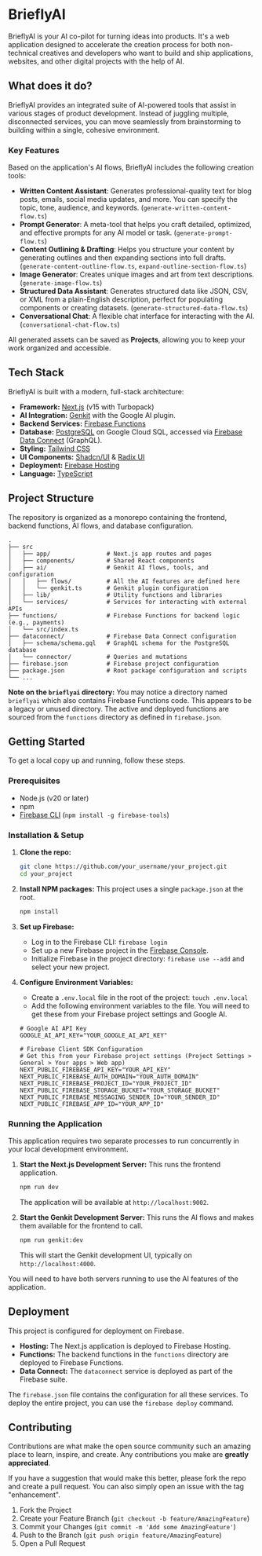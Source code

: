 # BrieflyAI

BrieflyAI is your AI co-pilot for turning ideas into products. It's a web application designed to accelerate the creation process for both non-technical creatives and developers who want to build and ship applications, websites, and other digital projects with the help of AI.

## What does it do?

BrieflyAI provides an integrated suite of AI-powered tools that assist in various stages of product development. Instead of juggling multiple, disconnected services, you can move seamlessly from brainstorming to building within a single, cohesive environment.

### Key Features

Based on the application's AI flows, BrieflyAI includes the following creation tools:

*   **Written Content Assistant**: Generates professional-quality text for blog posts, emails, social media updates, and more. You can specify the topic, tone, audience, and keywords. (`generate-written-content-flow.ts`)
*   **Prompt Generator**: A meta-tool that helps you craft detailed, optimized, and effective prompts for any AI model or task. (`generate-prompt-flow.ts`)
*   **Content Outlining & Drafting**: Helps you structure your content by generating outlines and then expanding sections into full drafts. (`generate-content-outline-flow.ts`, `expand-outline-section-flow.ts`)
*   **Image Generator**: Creates unique images and art from text descriptions. (`generate-image-flow.ts`)
*   **Structured Data Assistant**: Generates structured data like JSON, CSV, or XML from a plain-English description, perfect for populating components or creating datasets. (`generate-structured-data-flow.ts`)
*   **Conversational Chat**: A flexible chat interface for interacting with the AI. (`conversational-chat-flow.ts`)

All generated assets can be saved as **Projects**, allowing you to keep your work organized and accessible.

## Tech Stack

BrieflyAI is built with a modern, full-stack architecture:

*   **Framework:** [Next.js](https://nextjs.org/) (v15 with Turbopack)
*   **AI Integration:** [Genkit](https://firebase.google.com/docs/genkit) with the Google AI plugin.
*   **Backend Services:** [Firebase Functions](https://firebase.google.com/docs/functions)
*   **Database:** [PostgreSQL](https://www.postgresql.org/) on Google Cloud SQL, accessed via [Firebase Data Connect](https://firebase.google.com/docs/data-connect) (GraphQL).
*   **Styling:** [Tailwind CSS](https://tailwindcss.com/)
*   **UI Components:** [Shadcn/UI](https://ui.shadcn.com/) & [Radix UI](https://www.radix-ui.com/)
*   **Deployment:** [Firebase Hosting](https://firebase.google.com/docs/hosting)
*   **Language:** [TypeScript](https://www.typescriptlang.org/)

## Project Structure

The repository is organized as a monorepo containing the frontend, backend functions, AI flows, and database configuration.

```
.
├── src
│   ├── app/                # Next.js app routes and pages
│   ├── components/         # Shared React components
│   ├── ai/                 # Genkit AI flows, tools, and configuration
│   │   ├── flows/          # All the AI features are defined here
│   │   └── genkit.ts       # Genkit plugin configuration
│   ├── lib/                # Utility functions and libraries
│   └── services/           # Services for interacting with external APIs
├── functions/              # Firebase Functions for backend logic (e.g., payments)
│   └── src/index.ts
├── dataconnect/            # Firebase Data Connect configuration
│   ├── schema/schema.gql   # GraphQL schema for the PostgreSQL database
│   └── connector/          # Queries and mutations
├── firebase.json           # Firebase project configuration
├── package.json            # Root package configuration and scripts
└── ...
```

**Note on the `brieflyai` directory:** You may notice a directory named `brieflyai` which also contains Firebase Functions code. This appears to be a legacy or unused directory. The active and deployed functions are sourced from the `functions` directory as defined in `firebase.json`.

## Getting Started

To get a local copy up and running, follow these steps.

### Prerequisites

*   Node.js (v20 or later)
*   npm
*   [Firebase CLI](https://firebase.google.com/docs/cli#install-cli-npm) (`npm install -g firebase-tools`)

### Installation & Setup

1.  **Clone the repo:**
    ```sh
    git clone https://github.com/your_username/your_project.git
    cd your_project
    ```

2.  **Install NPM packages:**
    This project uses a single `package.json` at the root.
    ```sh
    npm install
    ```

3.  **Set up Firebase:**
    *   Log in to the Firebase CLI: `firebase login`
    *   Set up a new Firebase project in the [Firebase Console](https://console.firebase.google.com/).
    *   Initialize Firebase in the project directory: `firebase use --add` and select your new project.

4.  **Configure Environment Variables:**
    *   Create a `.env.local` file in the root of the project: `touch .env.local`
    *   Add the following environment variables to the file. You will need to get these from your Firebase project settings and Google AI.

    ```env
    # Google AI API Key
    GOOGLE_AI_API_KEY="YOUR_GOOGLE_AI_API_KEY"

    # Firebase Client SDK Configuration
    # Get this from your Firebase project settings (Project Settings > General > Your apps > Web app)
    NEXT_PUBLIC_FIREBASE_API_KEY="YOUR_API_KEY"
    NEXT_PUBLIC_FIREBASE_AUTH_DOMAIN="YOUR_AUTH_DOMAIN"
    NEXT_PUBLIC_FIREBASE_PROJECT_ID="YOUR_PROJECT_ID"
    NEXT_PUBLIC_FIREBASE_STORAGE_BUCKET="YOUR_STORAGE_BUCKET"
    NEXT_PUBLIC_FIREBASE_MESSAGING_SENDER_ID="YOUR_SENDER_ID"
    NEXT_PUBLIC_FIREBASE_APP_ID="YOUR_APP_ID"
    ```

### Running the Application

This application requires two separate processes to run concurrently in your local development environment.

1.  **Start the Next.js Development Server:**
    This runs the frontend application.
    ```sh
    npm run dev
    ```
    The application will be available at `http://localhost:9002`.

2.  **Start the Genkit Development Server:**
    This runs the AI flows and makes them available for the frontend to call.
    ```sh
    npm run genkit:dev
    ```
    This will start the Genkit development UI, typically on `http://localhost:4000`.

You will need to have both servers running to use the AI features of the application.

## Deployment

This project is configured for deployment on Firebase.

*   **Hosting:** The Next.js application is deployed to Firebase Hosting.
*   **Functions:** The backend functions in the `functions` directory are deployed to Firebase Functions.
*   **Data Connect:** The `dataconnect` service is deployed as part of the Firebase suite.

The `firebase.json` file contains the configuration for all these services. To deploy the entire project, you can use the `firebase deploy` command.

## Contributing

Contributions are what make the open source community such an amazing place to learn, inspire, and create. Any contributions you make are **greatly appreciated**.

If you have a suggestion that would make this better, please fork the repo and create a pull request. You can also simply open an issue with the tag "enhancement".

1.  Fork the Project
2.  Create your Feature Branch (`git checkout -b feature/AmazingFeature`)
3.  Commit your Changes (`git commit -m 'Add some AmazingFeature'`)
4.  Push to the Branch (`git push origin feature/AmazingFeature`)
5.  Open a Pull Request
